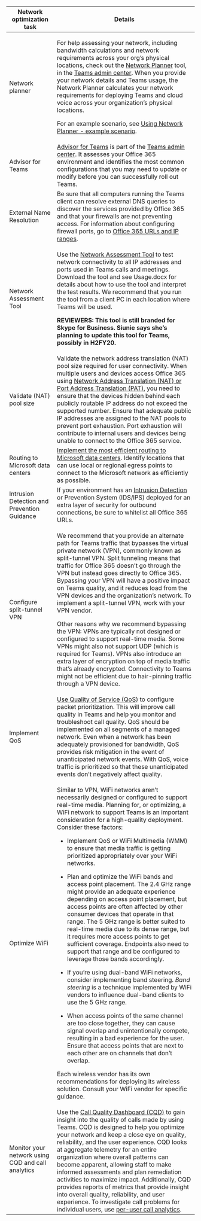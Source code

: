 <table>
<thead>
<tr class="header">
<th><strong>Network optimization task</strong></th>
<th><strong>Details</strong></th>
</tr>
</thead>
<tbody>
<tr class="odd">
<td>Network planner</td>
<td><p>For help assessing your network, including bandwidth calculations and network requirements across your org’s physical locations, check out the <a href="network-planner.md">Network Planner</a> tool, in the <a href="https://admin.teams.microsoft.com">Teams admin center</a>. When you provide your network details and Teams usage, the Network Planner calculates your network requirements for deploying Teams and cloud voice across your organization’s physical locations.</p>
<p>For an example scenario, see <a href="tutorial-network-planner-example.md">Using Network Planner - example scenario</a>.</p></td>
</tr>
<tr class="even">
<td>Advisor for Teams</td>
<td><a href="use-advisor-teams-roll-out.md">Advisor for Teams</a> is part of the <a href="https://admin.teams.microsoft.com">Teams admin center</a>. It assesses your Office 365 environment and identifies the most common configurations that you may need to update or modify before you can successfully roll out Teams.</td>
</tr>
<tr class="odd">
<td>External Name Resolution</td>
<td>Be sure that all computers running the Teams client can resolve external DNS queries to discover the services provided by Office 365 and that your firewalls are not preventing access. For information about configuring firewall ports, go to <a href="office-365-urls-ip-address-ranges.md">Office 365 URLs and IP ranges</a>.</td>
</tr>
<tr class="even">
<td>Network Assessment Tool</td>
<td><p>Use the <a href="https://www.microsoft.com/download/details.aspx?id=53885">Network Assessment Tool</a> to test network connectivity to all IP addresses and ports used in Teams calls and meetings. Download the tool and see Usage.docx for details about how to use the tool and interpret the test results. We recommend that you run the tool from a client PC in each location where Teams will be used.</p>
<p><strong>REVIEWERS: This tool is still branded for Skype for Business. Siunie says she’s planning to update this tool for Teams, possibly in H2FY20.</strong></p></td>
</tr>
<tr class="odd">
<td>Validate (NAT) pool size</td>
<td>Validate the network address translation (NAT) pool size required for user connectivity. When multiple users and devices access Office 365 using <a href="https://docs.microsoft.com/office365/enterprise/nat-support-with-office-365?redirectSourcePath=%252farticle%252fNAT-support-with-Office-365-170e96ea-d65d-4e51-acac-1de56abe39b9">Network Address Translation (NAT) or Port Address Translation (PAT)</a>, you need to ensure that the devices hidden behind each publicly routable IP address do not exceed the supported number. Ensure that adequate public IP addresses are assigned to the NAT pools to prevent port exhaustion. Port exhaustion will contribute to internal users and devices being unable to connect to the Office 365 service.</td>
</tr>
<tr class="even">
<td>Routing to Microsoft data centers</td>
<td><a href="https://docs.microsoft.com/office365/enterprise/client-connectivity?redirectSourcePath=%252farticle%252fClient-connectivity-4232abcf-4ae5-43aa-bfa1-9a078a99c78b">Implement the most efficient routing to Microsoft data centers</a>. Identify locations that can use local or regional egress points to connect to the Microsoft network as efficiently as possible.</td>
</tr>
<tr class="odd">
<td>Intrusion Detection and Prevention Guidance</td>
<td>If your environment has an <a href="https://docs.microsoft.com/azure/network-watcher/network-watcher-intrusion-detection-open-source-tools">Intrusion Detection</a> or Prevention System (IDS/IPS) deployed for an extra layer of security for outbound connections, be sure to whitelist all Office 365 URLs.</td>
</tr>
<tr class="even">
<td>Configure split-tunnel VPN</td>
<td><p>We recommend that you provide an alternate path for Teams traffic that bypasses the virtual private network (VPN), commonly known as split-tunnel VPN. Split tunneling means that traffic for Office 365 doesn’t go through the VPN but instead goes directly to Office 365. Bypassing your VPN will have a positive impact on Teams quality, and it reduces load from the VPN devices and the organization’s network. To implement a split-tunnel VPN, work with your VPN vendor.</p>
<p>Other reasons why we recommend bypassing the VPN: VPNs are typically not designed or configured to support real-time media. Some VPNs might also not support UDP (which is required for Teams). VPNs also introduce an extra layer of encryption on top of media traffic that’s already encrypted. Connectivity to Teams might not be efficient due to hair-pinning traffic through a VPN device.</p></td>
</tr>
<tr class="odd">
<td>Implement QoS</td>
<td><a href="qos-in-teams.md">Use Quality of Service (QoS)</a> to configure packet prioritization. This will improve call quality in Teams and help you monitor and troubleshoot call quality. QoS should be implemented on all segments of a managed network. Even when a network has been adequately provisioned for bandwidth, QoS provides risk mitigation in the event of unanticipated network events. With QoS, voice traffic is prioritized so that these unanticipated events don’t negatively affect quality.</td>
</tr>
<tr class="even">
<td>Optimize WiFi</td>
<td><p>Similar to VPN, WiFi networks aren’t necessarily designed or configured to support real-time media. Planning for, or optimizing, a WiFi network to support Teams is an important consideration for a high-quality deployment. Consider these factors:</p>
<ul>
<li><p>Implement QoS or WiFi Multimedia (WMM) to ensure that media traffic is getting prioritized appropriately over your WiFi networks.</p></li>
<li><p>Plan and optimize the WiFi bands and access point placement. The 2.4 GHz range might provide an adequate experience depending on access point placement, but access points are often affected by other consumer devices that operate in that range. The 5 GHz range is better suited to real-time media due to its dense range, but it requires more access points to get sufficient coverage. Endpoints also need to support that range and be configured to leverage those bands accordingly.</p></li>
<li><p>If you’re using dual-band WiFi networks, consider implementing band steering. <em>Band steering</em> is a technique implemented by WiFi vendors to influence dual-band clients to use the 5 GHz range.</p></li>
<li><p>When access points of the same channel are too close together, they can cause signal overlap and unintentionally compete, resulting in a bad experience for the user. Ensure that access points that are next to each other are on channels that don’t overlap.</p></li>
</ul>
<p>Each wireless vendor has its own recommendations for deploying its wireless solution. Consult your WiFi vendor for specific guidance.</p></td>
</tr>
<tr class="odd">
<td><p>Monitor your network using CQD and call analytics</p>
<h3 id="section"></h3></td>
<td>Use the <a href="turning-on-and-using-call-quality-dashboard.md">Call Quality Dashboard (CQD)</a> to gain insight into the quality of calls made by using Teams. CQD is designed to help you optimize your network and keep a close eye on quality, reliability, and the user experience. CQD looks at aggregate telemetry for an entire organization where overall patterns can become apparent, allowing staff to make informed assessments and plan remediation activities to maximize impact. Additionally, CQD provides reports of metrics that provide insight into overall quality, reliability, and user experience. To investigate call problems for individual users, use <a href="set-up-call-analytics.md">per-user call analytics</a>.</td>
</tr>
</tbody>
</table>
